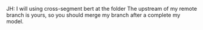 JH: 
I will using cross-segment bert at the folder
The upstream of my remote branch is yours, so you should merge my branch after a complete my model.

